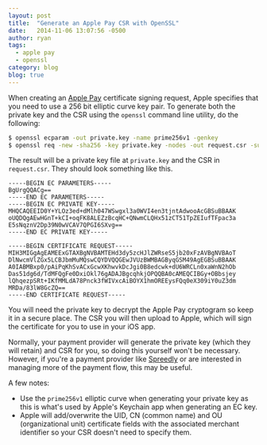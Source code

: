 ```yaml
---
layout: post
title:  "Generate an Apple Pay CSR with OpenSSL"
date:   2014-11-06 13:07:56 -0500
author: ryan
tags:
  - apple pay
  - openssl
category: blog
blog: true
---
```


When creating an [Apple Pay](https://www.apple.com/apple-pay/) certificate signing request, Apple specifies that you need to use a 256 bit elliptic curve key pair. To generate both the private key and the CSR using the `openssl` command line utility, do the following:

```bash
$ openssl ecparam -out private.key -name prime256v1 -genkey
$ openssl req -new -sha256 -key private.key -nodes -out request.csr -subj '/O=Your Name or Company/C=US'
```

The result will be a private key file at `private.key` and the CSR in `request.csr`. They should look something like this.

```
-----BEGIN EC PARAMETERS-----
BgUrgQQACg==
-----END EC PARAMETERS-----
-----BEGIN EC PRIVATE KEY-----
MHQCAQEEID0Y+YLOz3ed+dMlh047WSwgxl3a0WVI4en3tjntAdwooAcGBSuBBAAK
oUQDQgAEwHGnT+kCI+oqFK8ALEZzBcqHC+QNwmCLQHx51zCT51TpZEIufTFpac3a
E5sNqznV2Dp39N0wVCAV7QPGI6SXvg==
-----END EC PRIVATE KEY-----
```

```
-----BEGIN CERTIFICATE REQUEST-----
MIH3MIGgAgEAMEExGTAXBgNVBAMTEHd3dy5zcHJlZWRseS5jb20xFzAVBgNVBAoT
DlNwcmVlZGx5LCBJbmMuMQswCQYDVQQGEwJVUzBWMBAGByqGSM49AgEGBSuBBAAK
A0IABMBxp0/pAiPqKhSvACxGcwXKhwvkDcJgi0B8edcwk+dU6WRCLn0xaWnN2hOb
Das51dg6d/TdMFQgFe0DxiOkl76gADAJBgcqhkjOPQQBA0cAMEQCIBGy+OBbsjey
lQhqezpSRt+IKfMMLdA78Pnck3fWIVxcAiBOYX1hmOREEysFQq0eX309iY0uZ3dm
MRDa/83lW8GcZQ==
-----END CERTIFICATE REQUEST-----
```

You will need the private key to decrypt the Apple Pay cryptogram so keep it in a secure place. The CSR you will then upload to Apple, which will sign the certificate for you to use in your iOS app.

Normally, your payment provider will generate the private key (which they will retain) and CSR for you, so doing this yourself won't be necessary. However, if you're a payment provider like [Spreedly](https://spreedly.com) or are interested in managing more of the payment flow, this may be useful.

A few notes:

* Use the `prime256v1` elliptic curve when generating your private key as this is what's used by Apple's Keychain app when generating an EC key.
* Apple will add/overwrite the UID, CN (common name) and OU (organizational unit) certificate fields with the associated merchant identifier so your CSR doesn't need to specify them.

